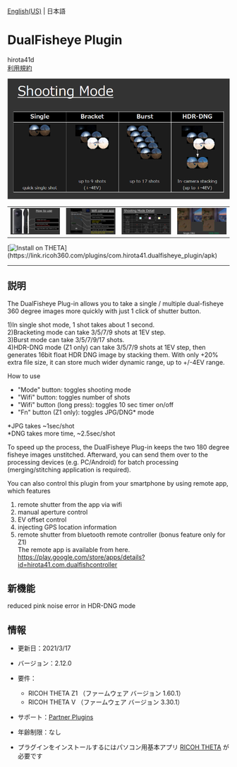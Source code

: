 [English(US)](README.md) | 日本語

# DualFisheye Plugin
hirota41d  
[利用規約](https://sites.google.com/view/h360/dualfisheye-plugin)

<div align="center">
 <img src="1.png">
 <table>
  <tr>
   <td><img src="2.png"></td>
   <td><img src="3.png"></td>
   <td><img src="4.png"></td>
   <td><img src="5.png"></td>
  </tr>
 </table>
</div>

[![Install on THETA](https://assets.ricoh360.com/image/upload/v1/front/theta/install-button.svg?)](https://link.ricoh360.com/plugins/com.hirota41.dualfisheye_plugin/apk)

***

## 説明
The DualFisheye Plug-in allows you to take a single / multiple dual-fisheye 360 degree images more quickly with just 1 click of shutter button.  
  
1)In single shot mode, 1 shot takes about 1 second.  
2)Bracketing mode can take 3/5/7/9 shots at 1EV step.  
3)Burst mode can take 3/5/7/9/17 shots.  
4)HDR-DNG mode (Z1 only) can take 3/5/7/9 shots at 1EV step, then generates 16bit float HDR DNG image by stacking them. With only +20% extra file size, it can store much wider dynamic range, up to +/-4EV range.  
  
How to use  
* "Mode" button: toggles shooting mode  
* "Wifi" button: toggles number of shots  
* "Wifi" button (long press): toggles 10 sec timer on/off  
* "Fn" button (Z1 only): toggles JPG/DNG* mode  
  
*JPG takes ~1sec/shot  
*DNG takes more time, ~2.5sec/shot  
  
To speed up the process, the DualFisheye Plug-in keeps the two 180 degree fisheye images unstitched. Afterward, you can send them over to the processing devices (e.g. PC/Android) for batch processing (merging/stitching application is required).  
  
You can also control this plugin from your smartphone by using remote app, which features  
1) remote shutter from the app via wifi  
2) manual aperture control  
3) EV offset control  
4) injecting GPS location information  
5) remote shutter from bluetooth remote controller (bonus feature only for Z1)  
The remote app is available from here.  
https://play.google.com/store/apps/details?id=hirota41.com.dualfishcontroller  
    
  
## 新機能
reduced pink noise error in HDR-DNG mode
  
## 情報
  * 更新日：2021/3/17
  * バージョン：2.12.0
  * 要件：
    * RICOH THETA Z1 （ファームウェア バージョン 1.60.1）
    * RICOH THETA V （ファームウェア バージョン 3.30.1）
  * サポート：[Partner Plugins](https://sites.google.com/view/h360/top)
  * 年齢制限：なし

* プラグインをインストールするにはパソコン用基本アプリ [RICOH THETA](https://theta360.com/ja/about/application/pc.html#app-detail-01) が必要です
